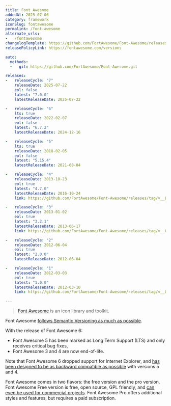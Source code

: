 ```yaml
---
title: Font Awesome
addedAt: 2025-07-06
category: framework
iconSlug: fontawesome
permalink: /font-awesome
alternate_urls:
-   /fontawesome
changelogTemplate: https://github.com/FortAwesome/Font-Awesome/releases/tag/__LATEST__
releasePolicyLink: https://fontawesome.com/versions

auto:
  methods:
  -   git: https://github.com/FortAwesome/Font-Awesome.git

releases:
-   releaseCycle: "7"
    releaseDate: 2025-07-22
    eol: false
    latest: "7.0.0"
    latestReleaseDate: 2025-07-22

-   releaseCycle: "6"
    lts: true
    releaseDate: 2022-02-07
    eol: false
    latest: "6.7.2"
    latestReleaseDate: 2024-12-16

-   releaseCycle: "5"
    lts: true
    releaseDate: 2018-02-05
    eol: false
    latest: "5.15.4"
    latestReleaseDate: 2021-08-04

-   releaseCycle: "4"
    releaseDate: 2013-10-23
    eol: true
    latest: "4.7.0"
    latestReleaseDate: 2016-10-24
    link: https://github.com/FortAwesome/Font-Awesome/releases/tag/v__LATEST__

-   releaseCycle: "3"
    releaseDate: 2013-01-02
    eol: true
    latest: "3.2.1"
    latestReleaseDate: 2013-06-17
    link: https://github.com/FortAwesome/Font-Awesome/releases/tag/v__LATEST__

-   releaseCycle: "2"
    releaseDate: 2012-06-04
    eol: true
    latest: "2.0.0"
    latestReleaseDate: 2012-06-04

-   releaseCycle: "1"
    releaseDate: 2012-03-03
    eol: true
    latest: "1.0.0"
    latestReleaseDate: 2012-03-10
    link: https://github.com/FortAwesome/Font-Awesome/releases/tag/v__LATEST__

---
```


> [Font Awesome](https://fontawesome.com/) is an icon library and toolkit.

Font Awesome [follows Semantic Versioning as much as possible](https://github.com/FortAwesome/Font-Awesome?tab=readme-ov-file#versioning).

With the release of Font Awesome 6:

- Font Awesome 5 has been marked as Long Term Support (LTS) and only receives critical bug fixes,
- Font Awesome 3 and 4 are now end-of-life.

Note that Font Awesome 6 dropped support for Internet Explorer,
and [has been designed to be as backward compatible as possible](https://docs.fontawesome.com/web/setup/upgrade/whats-changed#backward-compatibility) with versions 5 and 4.

Font Awesome comes in two flavors: the free version and the pro version.
Font Awesome Free version is free, open source, GPL friendly, and [can even be used for commercial projects](https://github.com/FortAwesome/Font-Awesome?tab=readme-ov-file#license).
Font Awesome Pro offers additional styles and features, but requires a paid subscription.
